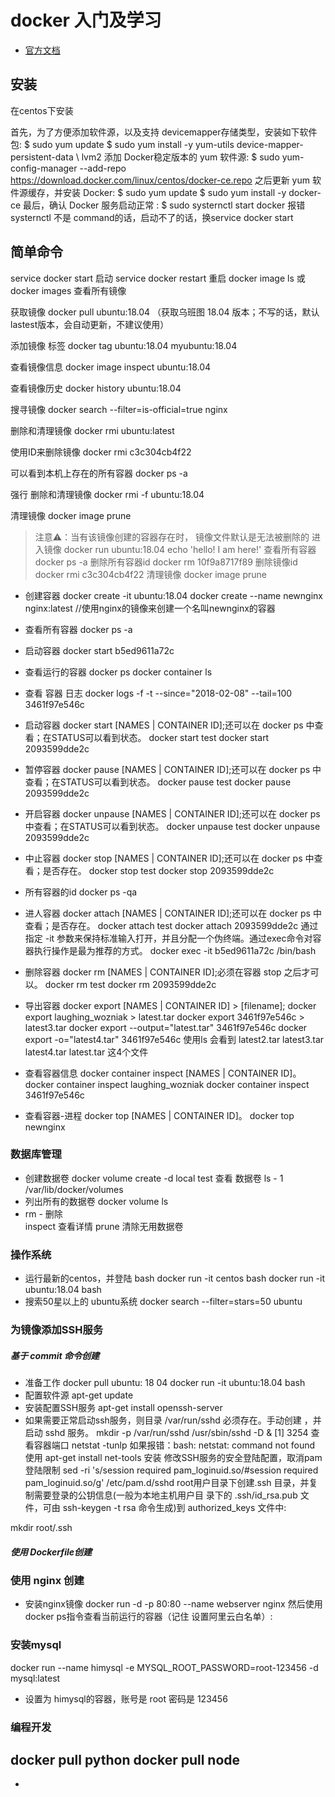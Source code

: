 # docker 入门及学习
- [官方文档](https://docs.docker.com/engine/reference/commandline/container_logs/)
## 安装
在centos下安装

首先，为了方便添加软件源，以及支持 devicemapper存储类型，安装如下软件包:
$ sudo yum update
$ sudo yum install -y yum-utils device-mapper-persistent-data \ lvm2
添加 Docker稳定版本的 yum 软件源:
$ sudo yum-config-manager  --add-repo https://download.docker.com/linux/centos/docker-ce.repo
之后更新 yum 软件源缓存，并安装 Docker:
$ sudo yum update
$ sudo yum install -y docker-ce
最后，确认 Docker 服务启动正常 :
$ sudo systernctl start docker 
报错 systernctl 不是 command的话，启动不了的话，换service docker start
## 简单命令
service docker start   启动
service docker restart 重启
docker image ls 或 docker images  查看所有镜像

获取镜像
docker pull ubuntu:18.04 （获取乌班图 18.04 版本；不写的话，默认lastest版本，会自动更新，不建议使用）

添加镜像 标签
docker tag ubuntu:18.04 myubuntu:18.04

查看镜像信息
docker image inspect ubuntu:18.04

查看镜像历史
docker history ubuntu:18.04

搜寻镜像
docker search --filter=is-official=true nginx

删除和清理镜像
docker rmi ubuntu:latest

使用ID来删除镜像
docker rmi c3c304cb4f22

可以看到本机上存在的所有容器
docker ps -a

强行 删除和清理镜像
docker rmi -f ubuntu:18.04

清理镜像
docker image prune

> 注意⚠️：当有该镜像创建的容器存在时， 镜像文件默认是无法被删除的
>  进入镜像
> docker run ubuntu:18.04 echo 'hello! I am here!'
> 查看所有容器
> docker ps -a
> 删除所有容器id
> docker rm 10f9a8717f89
> 删除镜像id
> docker rmi c3c304cb4f22
> 清理镜像
> docker image prune

- 创建容器
 docker create -it ubuntu:18.04
 docker create --name newnginx nginx:latest  //使用nginx的镜像来创建一个名叫newnginx的容器
- 查看所有容器
 docker ps -a
- 启动容器
 docker start b5ed9611a72c
- 查看运行的容器
 docker ps
 docker container ls
- 查看 容器 日志
docker logs -f -t --since="2018-02-08" --tail=100 3461f97e546c
- 启动容器 docker start [NAMES | CONTAINER ID];还可以在 docker ps 中查看；在STATUS可以看到状态。
docker start test
docker start 2093599dde2c
- 暂停容器 docker pause [NAMES | CONTAINER ID];还可以在 docker ps 中查看；在STATUS可以看到状态。
docker pause test
docker pause 2093599dde2c
- 开启容器 docker unpause [NAMES | CONTAINER ID];还可以在 docker ps 中查看；在STATUS可以看到状态。
docker unpause test
docker unpause 2093599dde2c
- 中止容器 docker stop [NAMES | CONTAINER ID];还可以在 docker ps 中查看；是否存在。
docker stop test
docker stop 2093599dde2c
- 所有容器的id
 docker ps -qa
- 进人容器 docker attach [NAMES | CONTAINER ID];还可以在 docker ps 中查看；是否存在。
docker attach test
docker attach 2093599dde2c
通过 指定 -it 参数来保持标准输入打开，并且分配一个伪终端。通过exec命令对容器执行操作是最为推荐的方式。 
docker exec -it b5ed9611a72c /bin/bash
- 删除容器 docker rm [NAMES | CONTAINER ID];必须在容器 stop 之后才可以。
docker rm test
docker rm 2093599dde2c

- 导出容器 docker export [NAMES | CONTAINER ID] > [filename];
docker export laughing_wozniak > latest.tar
docker export 3461f97e546c > latest3.tar
docker export --output="latest.tar" 3461f97e546c
docker export -o="latest4.tar" 3461f97e546c
使用ls 会看到 latest2.tar  latest3.tar  latest4.tar latest.tar 这4个文件

- 查看容器信息 docker container inspect [NAMES | CONTAINER ID]。
docker container inspect laughing_wozniak
docker container inspect 3461f97e546c
- 查看容器-进程 docker top [NAMES | CONTAINER ID]。
docker top newnginx

### 数据库管理

- 创建数据卷
docker volume create -d local test 
查看 数据卷
ls - 1 /var/lib/docker/volumes
- 列出所有的数据卷
docker volume ls
- rm - 删除   
inspect 查看详情
 prune 清除无用数据卷

### 操作系统

- 运行最新的centos，并登陆 bash
docker run -it centos bash
docker run -it ubuntu:18.04 bash
- 搜索50星以上的 ubuntu系统
docker search --filter=stars=50 ubuntu

### 为镜像添加SSH服务
##### 基于 commit 命令创建

- 准备工作
docker pull ubuntu: 18 04
docker run -it ubuntu:18.04 bash
- 配置软件源
apt-get update
- 安装配置SSH服务
apt-get install openssh-server
- 如果需要正常启动ssh服务，则目录 /var/run/sshd 必须存在。手动创建 ，并启动 sshd 服务。
mkdir -p /var/run/sshd
/usr/sbin/sshd -D &
[1] 3254
查看容器端口
netstat -tunlp
如果报错：bash: netstat: command not found
使用 apt-get install net-tools 安装
修改SSH服务的安全登陆配置，取消pam登陆限制
sed -ri 's/session required pam_loginuid.so/#session required pam_loginuid.so/g' /etc/pam.d/sshd
 root用户目录下创建.ssh 目录，并复制需要登录的公钥信息(一般为本地主机用户目
录下的 .ssh/id_rsa.pub 文件，可由 ssh-keygen -t rsa 命令生成)到 authorized_keys 文件中:

mkdir root/.ssh
#####   使用 Dockerfile创建

###   使用 nginx 创建

- 安装nginx镜像
docker run -d -p 80:80 --name webserver nginx
然后使用docker ps指令查看当前运行的容器（记住 设置阿里云白名单）:

###   安装mysql
docker run --name himysql -e MYSQL_ROOT_PASSWORD=root-123456 -d mysql:latest 
- 设置为 himysql的容器，账号是 root 密码是 123456
### 编程开发 
docker pull python
docker pull node
- 
- 